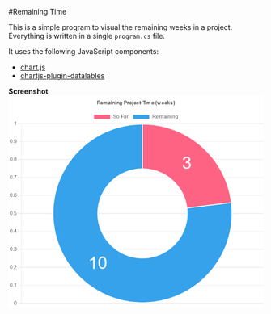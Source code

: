 #Remaining Time

This is a simple program to visual the remaining weeks in a project. Everything is written in a single `program.cs` file.

It uses the following JavaScript components:

* [chart.js](https://www.chartjs.org/)
* [chartjs-plugin-datalables](https://chartjs-plugin-datalabels.netlify.app/guide/labels.html#multiple-labels)

**Screenshot**
![screenshot of the running program](remaining-time.png)